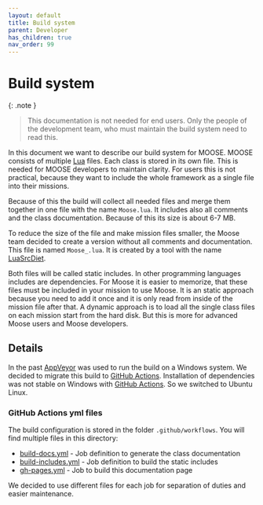 ```yaml
---
layout: default
title: Build system
parent: Developer
has_children: true
nav_order: 99
---
```


# Build system

{: .note }
> This documentation is not needed for end users. Only the people of the
> development team, who must maintain the build system need to read this.

In this document we want to describe our build system for MOOSE.
MOOSE consists of multiple [Lua] files. Each class is stored in its own file.
This is needed for MOOSE developers to maintain clarity.
For users this is not practical, because they want to include the whole framework
as a single file into their missions.

Because of this the build will collect all needed files and merge them together
in one file with the name `Moose.lua`. It includes also all comments and the
class documentation. Because of this its size is about 6-7 MB.

To reduce the size of the file and make mission files smaller, the Moose team
decided to create a version without all comments and documentation. This file
is named `Moose_.lua`. It is created by a tool with the name [LuaSrcDiet].

Both files will be called static includes. In other programming languages includes
are dependencies. For Moose it is easier to memorize, that these files must be
included in your mission to use Moose. It is an static approach because you need
to add it once and it is only read from inside of the mission file after that.
A dynamic approach is to load all the single class files on each mission start
from the hard disk. But this is more for advanced Moose users and Moose developers.

## Details

In the past [AppVeyor] was used to run the build on a Windows system.
We decided to migrate this build to [GitHub Actions]. Installation of
dependencies was not stable on Windows with [GitHub Actions]. So we switched
to Ubuntu Linux.

### GitHub Actions yml files

The build configuration is stored in the folder `.github/workflows`. You will find
multiple files in this directory:

- [build-docs.yml] - Job definition to generate the class documentation
- [build-includes.yml] - Job definition to build the static includes
- [gh-pages.yml] - Job to build this documentation page

We decided to use different files for each job for separation of duties and easier
maintenance.

[Lua]: https://www.lua.org/
[LuaSrcDiet]: https://github.com/jirutka/luasrcdiet
[AppVeyor]: https://www.appveyor.com/
[GitHub Actions]: https://docs.github.com/en/actions
[build-docs.yml]: build-docs.md
[build-includes.yml]: build-includes.md
[gh-pages.yml]: gh-pages.md
